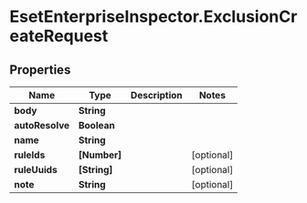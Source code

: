 # EsetEnterpriseInspector.ExclusionCreateRequest

## Properties

Name | Type | Description | Notes
------------ | ------------- | ------------- | -------------
**body** | **String** |  | 
**autoResolve** | **Boolean** |  | 
**name** | **String** |  | 
**ruleIds** | **[Number]** |  | [optional] 
**ruleUuids** | **[String]** |  | [optional] 
**note** | **String** |  | [optional] 


